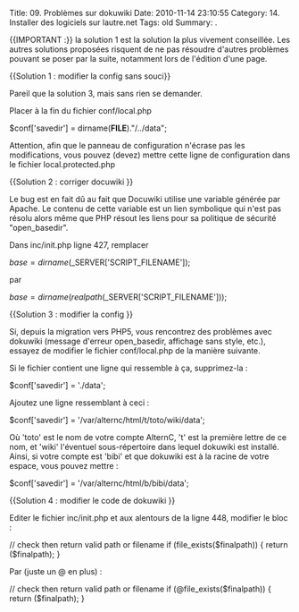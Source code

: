 Title: 09. Problèmes sur dokuwiki 
Date: 2010-11-14 23:10:55
Category: 14. Installer des logiciels sur lautre.net
Tags: old
Summary:  . 

{{IMPORTANT :}} la solution 1 est la solution la plus vivement conseillée. Les autres solutions proposées risquent de ne pas résoudre d'autres problèmes pouvant se poser par la suite, notamment lors de l'édition d'une page.

{{Solution 1 : modifier la config sans souci}}

Pareil que la solution 3, mais sans rien se demander.

Placer à la fin du fichier conf/local.php


<quote>$conf['savedir'] = dirname(__FILE__)."/../data";</quote>


Attention, afin que le panneau de configuration n'écrase pas les modifications, vous pouvez (devez) mettre cette ligne de configuration dans le fichier local.protected.php


{{Solution 2 : corriger docuwiki 
}}

Le bug est en fait dû au fait que Docuwiki utilise une variable générée par Apache. Le contenu de cette variable est un lien symbolique qui n'est pas résolu alors même que PHP résout les liens pour sa politique de sécurité "open_basedir".

Dans inc/init.php ligne 427, remplacer


<quote>$base=dirname($_SERVER['SCRIPT_FILENAME']);</quote>


par


<quote>$base=dirname(realpath($_SERVER['SCRIPT_FILENAME']));</quote>


{{Solution 3 : modifier la config }} 

Si, depuis la migration vers PHP5, vous rencontrez des problèmes avec dokuwiki (message d'erreur open_basedir, affichage sans style, etc.), essayez de modifier le fichier conf/local.php de la manière suivante.

Si le fichier contient une ligne qui ressemble à ça, supprimez-la :


<quote>$conf['savedir'] = './data';</quote>


Ajoutez une ligne ressemblant à ceci :


<quote>$conf['savedir'] = '/var/alternc/html/t/toto/wiki/data';</quote>


Où 'toto' est le nom de votre compte AlternC, 't' est la première lettre de ce nom, et 'wiki' l'éventuel sous-répertoire dans lequel dokuwiki est installé. Ainsi, si votre compte est 'bibi' et que dokuwiki est à la racine de votre espace, vous pouvez mettre :


<quote>$conf['savedir'] = '/var/alternc/html/b/bibi/data';</quote>


{{Solution 4 : modifier le code de dokuwiki }} 

Editer le fichier inc/init.php et aux alentours de la ligne 448, modifier le bloc :


<quote>// check then return valid path or filename
if (file_exists($finalpath)) {
  return ($finalpath);
}</quote>


Par (juste un @ en plus) :


<quote>// check then return valid path or filename
if (@file_exists($finalpath)) {
  return ($finalpath);
}</quote>


 